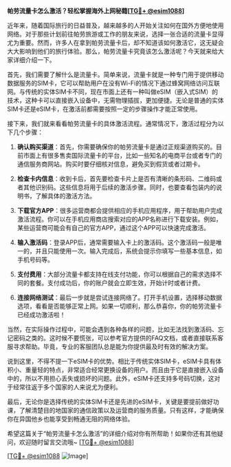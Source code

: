 **帕劳流量卡怎么激活？轻松掌握海外上网秘籍[[TG💪+ @esim1088](https://t.me/s/esim1088)]**

近年来，随着国际旅行的日益普及，越来越多的人开始关注如何在国外方便地使用网络。对于那些计划前往帕劳旅游或工作的朋友来说，选择一张合适的流量卡显得尤为重要。然而，许多人在拿到帕劳流量卡后，却不知道该如何激活它，这无疑会大大影响到他们的旅行体验。那么，帕劳流量卡究竟该怎么激活呢？今天就来给大家详细介绍一下。

首先，我们需要了解什么是流量卡。简单来说，流量卡就是一种专门用于提供移动数据服务的SIM卡，它可以帮助用户在没有Wi-Fi的情况下通过蜂窝网络访问互联网。与传统的实体SIM卡不同，现在市面上还有一种叫做eSIM（嵌入式SIM）的技术，这种卡可以直接嵌入设备中，无需物理插拔，更加便捷。无论是普通的实体SIM卡还是eSIM卡，在激活前都需要按照一定的步骤操作才能正常使用。

接下来，我们就来看看帕劳流量卡的具体激活流程。通常情况下，激活过程分为以下几个步骤：

1. **确认购买渠道**：首先，你需要确保你的帕劳流量卡是通过正规渠道购买的。目前市面上有很多售卖国际流量卡的平台，比如一些知名的电商平台或者专门的通信服务商网站。购买时要仔细核对信息，避免买到假货或者过期卡。

2. **检查卡内信息**：收到卡后，首先要检查卡片上是否有清晰的条形码、二维码或者其他识别码。这些信息将用于后续的激活步骤。同时，也要查看包装内的说明书，了解具体的激活方法。

3. **下载官方APP**：很多运营商都会提供相应的手机应用程序，用于帮助用户完成激活流程。你可以在手机应用商店搜索对应的APP名称进行下载安装。例如，某些运营商可能会有自己的官方APP，通过这个APP可以快速完成激活。

4. **输入激活码**：登录APP后，通常需要输入卡上的激活码。这个激活码一般是唯一的，并且只能使用一次。输入完成后，系统会提示你填写一些基本信息，如手机号码等。

5. **支付费用**：大部分流量卡都支持在线支付功能，你可以根据自己的需求选择不同的套餐。支付成功后，你的账户就会立即生效，开始计时或者计费。

6. **连接网络测试**：最后一步就是尝试连接网络了。打开手机设置，选择移动数据选项，看看是否能够正常上网。如果一切顺利，那么恭喜你，你的帕劳流量卡已经成功激活啦！

当然，在实际操作过程中，可能会遇到各种各样的问题，比如无法找到激活码、忘记密码之类的。这时候不要慌张，可以参考官方提供的FAQ文档，或者直接联系客服寻求帮助。毕竟，专业的客服团队总是能为你提供最及时有效的解决方案。

说到这里，不得不提一下eSIM卡的优势。相比于传统实体SIM卡，eSIM卡具有体积小、重量轻的特点，非常适合经常更换设备的用户。而且由于它是直接嵌入设备中的，所以不用担心丢失或损坏的问题。此外，eSIM卡还支持多号码切换，这对于经常往返于多个国家的人来说尤为便利。

最后，无论你是选择传统的实体SIM卡还是先进的eSIM卡，关键是要提前做好功课，了解清楚目的地国家的通信政策以及运营商的服务质量。只有这样，才能确保你在异国他乡也能享受到畅通无阻的网络体验。

希望这篇关于“帕劳流量卡怎么激活”的详细介绍对你有所帮助！如果你还有其他疑问，欢迎随时留言交流哦~ [[TG💪+ @esim1088](https://t.me/s/esim1088)]

[[TG💪+ @esim1088](https://t.me/s/esim1088) ![Image](https://i.postimg.cc/4NQfJmqS/Snipaste-2025-05-13-00-14-12.png)]